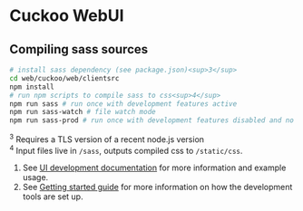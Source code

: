# Cuckoo WebUI

## Compiling sass sources
```bash
# install sass dependency (see package.json)<sup>3</sup>
cd web/cuckoo/web/clientsrc
npm install
# run npm scripts to compile sass to css<sup>4</sup>
npm run sass # run once with development features active
npm run sass-watch # file watch mode
npm run sass-prod # run once with development features disabled and no source map
```

<sup>3</sup> Requires a TLS version of a recent node.js version  
<sup>4</sup> Input files live in `/sass`, outputs compiled css to `/static/css`.

1. See [UI development documentation](docs/index.md) for more information and example usage.
2. See [Getting started guide](docs/package/getting-started) for more information on how the development tools are set up.
